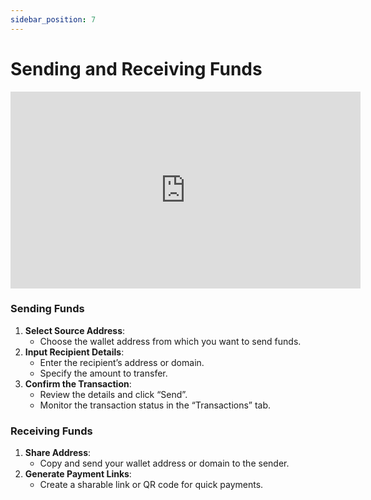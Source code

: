 ```yaml
---
sidebar_position: 7
---
```


# Sending and Receiving Funds

<iframe width="560" height="315" src="https://www.youtube.com/embed/rQzdGvsL-XI" title="YouTube video player" frameborder="0" allow="accelerometer; autoplay; clipboard-write; encrypted-media; gyroscope; picture-in-picture; web-share; fullscreen" allowfullscreen></iframe>


### Sending Funds
1. **Select Source Address**:
   - Choose the wallet address from which you want to send funds.
2. **Input Recipient Details**:
   - Enter the recipient’s address or domain.
   - Specify the amount to transfer.
3. **Confirm the Transaction**:
   - Review the details and click “Send”.
   - Monitor the transaction status in the “Transactions” tab.

### Receiving Funds
1. **Share Address**:
   - Copy and send your wallet address or domain to the sender.
2. **Generate Payment Links**:
   - Create a sharable link or QR code for quick payments.